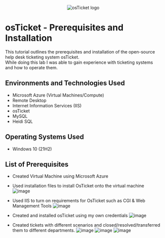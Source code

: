 <p align="center">
<img src="https://i.imgur.com/Clzj7Xs.png" alt="osTicket logo"/>
</p>

<h1>osTicket - Prerequisites and Installation</h1>
This tutorial outlines the prerequisites and installation of the open-source help desk ticketing system osTicket.<br />
While doing this lab I was able to gain experience with ticketing systems and how to operate them. 




<h2>Environments and Technologies Used</h2>

- Microsoft Azure (Virtual Machines/Compute)
- Remote Desktop
- Internet Information Services (IIS)
- osTicket
- MySQL
- Heidi SQL

<h2>Operating Systems Used </h2>

- Windows 10</b> (21H2)

<h2>List of Prerequisites</h2>

- Created Virtual Machine using Microsoft Azure
- Used installation files to install OsTicket onto the virtual machine ![image](https://github.com/terranceharris1/osticket-prereqs/assets/142275089/b6ae3c8a-d115-41cb-b535-af87058dfc11)

- Used IIS to turn on requirements for OsTicket such as CGI & Web Management Tools ![image](https://github.com/terranceharris1/osticket-prereqs/assets/142275089/0f6fc985-5802-4989-9e45-6321ee3bda16)

- Created and installed osTicket using my own credentials ![image](https://github.com/terranceharris1/osticket-prereqs/assets/142275089/859e4a2c-926a-4b70-adca-0a43effd6a59)

- Created tickets with different scenarios and closed/resolved/transferred them to different departments. ![image](https://github.com/terranceharris1/osticket-prereqs/assets/142275089/5b5d4f41-e546-4ace-ac16-7ffb97a6fcf1)
![image](https://github.com/terranceharris1/osticket-prereqs/assets/142275089/bde2ff41-fc5e-4d7d-9f73-d457d82ed1f3)
![image](https://github.com/terranceharris1/osticket-prereqs/assets/142275089/873ac46d-c145-4d99-aeea-521af03bc75f)


